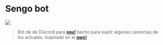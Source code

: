 # Sengo bot

![](https://jeiden.s-ul.eu/iX65ezwZ)


> Bot de de Discord para [**osu!**](https://osu.ppy.sh/) hecho para suplir algunas carencias de los actuales. Inspirado en el [**owo!**](https://github.com/AznStevy/owo-bot)